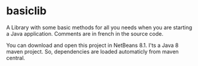 # basiclib
A Library with some basic methods for all you needs when you are starting a Java application. Comments are in french in the source code. 

You can download and open this project in NetBeans 8.1. I'ts a Java 8 maven project. So, dependencies are loaded automaticly from maven central.
